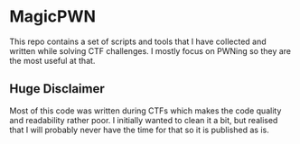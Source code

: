 # MagicPWN

This repo contains a set of scripts and tools that I have collected and written while solving CTF challenges. I mostly focus on PWNing so they are the most useful at that.

## Huge Disclaimer

Most of this code was written during CTFs which makes the code quality and readability rather poor. I initially wanted to clean it a bit, but realised that I will probably never have the time for that so it is published as is.
